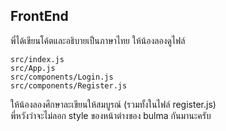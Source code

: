 ## FrontEnd
พี่ได้เขียนโค้ตและอธิบายเป็นภาษาไทย
ให้น้องลองดูไฟล์ 
```
src/index.js
src/App.js
src/components/Login.js
src/components/Register.js
```
ให้น้องลองศึกษาละเขียนให้สมบูรณ์ (รวมทั้งในไฟล์ register.js) <br/>
พี่หวังว่าจะไม่ลอก style ของหน้าต่างของ bulma กันมานะครับ